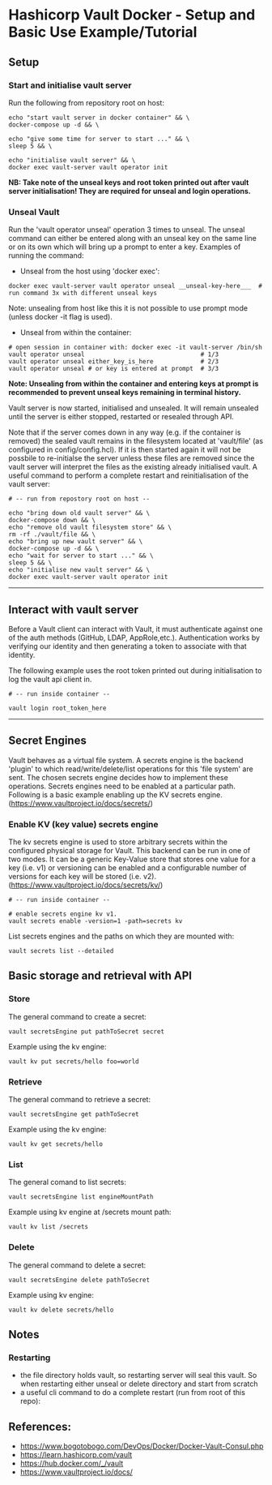 # Hashicorp Vault Docker - Setup and Basic Use Example/Tutorial

## Setup

### Start and initialise vault server

Run the following from repository root on host:

```
echo "start vault server in docker container" && \
docker-compose up -d && \

echo "give some time for server to start ..." && \
sleep 5 && \

echo "initialise vault server" && \
docker exec vault-server vault operator init
```

**NB: Take note of the unseal keys and root token printed out after vault server initialisation! They are required for unseal and login operations.**

### Unseal Vault

Run the 'vault operator unseal' operation 3 times to unseal. The unseal command can either be entered along with an unseal key on the same line or on its own which will bring up a prompt to enter a key. Examples of running the command:

- Unseal from the host using 'docker exec':

```
docker exec vault-server vault operator unseal __unseal-key-here___  # run command 3x with different unseal keys
```

Note: unsealing from host like this it is not possible to use prompt mode (unless docker -it flag is used).

- Unseal from within the container:

```
# open session in container with: docker exec -it vault-server /bin/sh
vault operator unseal                                # 1/3
vault operator unseal either_key_is_here             # 2/3
vault operator unseal # or key is entered at prompt  # 3/3
```

**Note: Unsealing from within the container and entering keys at prompt is recommended to prevent unseal keys remaining in terminal history.**

Vault server is now started, initialised and unsealed. It will remain unsealed until the server is either stopped, restarted or resealed through API.

Note that if the server comes down in any way (e.g. if the container is removed) the sealed vault remains in the filesystem located at 'vault/file' (as configured in config/config.hcl). If it is then started again it will not be possbile to re-initialse the server unless these files are removed since the vault server will interpret the files as the existing already initialised vault. A useful command to perform a complete restart and reinitialisation of the vault server:

```
# -- run from repostory root on host --

echo "bring down old vault server" && \
docker-compose down && \
echo "remove old vault filesystem store" && \
rm -rf ./vault/file && \
echo "bring up new vault server" && \
docker-compose up -d && \
echo "wait for server to start ..." && \
sleep 5 && \
echo "initialise new vault server" && \
docker exec vault-server vault operator init
```

---

## Interact with vault server

Before a Vault client can interact with Vault, it must authenticate against one of the auth methods (GitHub, LDAP, AppRole,etc.). Authentication works by verifying our identity and then generating a token to associate with that identity.

The following example uses the root token printed out during initialisation to log the vault api client in.

```
# -- run inside container --

vault login root_token_here
```

---

## Secret Engines

Vault behaves as a virtual file system. A secrets engine is the backend 'plugin' to which read/write/delete/list operations for this 'file system' are sent. The chosen secrets engine decides how to implement these operations. Secrets engines need to be enabled at a particular path. Following is a basic example enabling up the KV secrets engine. (https://www.vaultproject.io/docs/secrets/)

### Enable KV (key value) secrets engine

The kv secrets engine is used to store arbitrary secrets within the configured physical storage for Vault. This backend can be run in one of two modes. It can be a generic Key-Value store that stores one value for a key (i.e. v1) or versioning can be enabled and a configurable number of versions for each key will be stored (i.e. v2). (https://www.vaultproject.io/docs/secrets/kv/)

```
# -- run inside container --

# enable secrets engine kv v1.
vault secrets enable -version=1 -path=secrets kv
```

List secrets engines and the paths on which they are mounted with:

```
vault secrets list --detailed
```

## Basic storage and retrieval with API

### Store

The general command to create a secret:

```
vault secretsEngine put pathToSecret secret
```

Example using the kv engine:

```
vault kv put secrets/hello foo=world
```

### Retrieve

The general command to retrieve a secret:

```
vault secretsEngine get pathToSecret
```

Example using the kv engine:

```
vault kv get secrets/hello
```

### List

The general comand to list secrets:

```
vault secretsEngine list engineMountPath
```

Example using kv engine at /secrets mount path:

```
vault kv list /secrets
```

### Delete

The general command to delete a secret:

```
vault secretsEngine delete pathToSecret
```

Example using kv engine:

```
vault kv delete secrets/hello
```

## Notes

### Restarting

- the file directory holds vault, so restarting server will seal this vault. So when restarting either unseal or delete directory and start from scratch
- a useful cli command to do a complete restart (run from root of this repo):

## References:

- https://www.bogotobogo.com/DevOps/Docker/Docker-Vault-Consul.php
- https://learn.hashicorp.com/vault
- https://hub.docker.com/_/vault
- https://www.vaultproject.io/docs/
